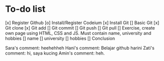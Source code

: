 # To-do list

[x] Register Github
[o] Install/Register Codeium
[x] Install Git
[] Basic Git
[x] Git clone
[x] Git add
[] Git commit
[] Git push
[] Git pull
[] Exercise, create own page using HTML, CSS and JS. Must contain name, university and hobbies
[] name
[] university
[] hobbies
[] Conclusion

Sara's comment:
heehehheh
Hani's comment: Belajar github harini
Zati's comment: hi, saya kucing
Amin's comment: heh.
